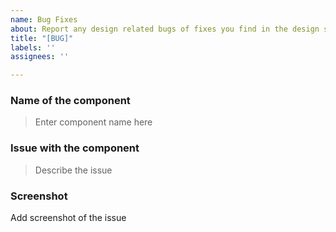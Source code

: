 ```yaml
---
name: Bug Fixes
about: Report any design related bugs of fixes you find in the design system!
title: "[BUG]"
labels: ''
assignees: ''

---
```



### Name of the component
> Enter component name here 


### Issue with the component
> Describe the issue


### Screenshot
Add screenshot of the issue
